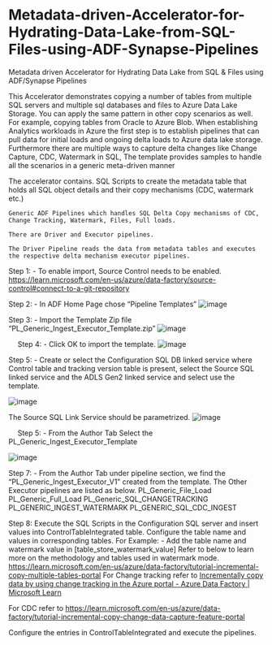 # Metadata-driven-Accelerator-for-Hydrating-Data-Lake-from-SQL-Files-using-ADF-Synapse-Pipelines
Metadata driven Accelerator for Hydrating Data Lake from SQL &amp; Files using ADF/Synapse Pipelines


This Accelerator demonstrates copying a number of tables from multiple SQL servers and multiple sql databases and files to Azure Data Lake Storage. You can apply the same pattern in other copy scenarios as well. For example, copying tables from Oracle to Azure Blob. When establishing Analytics workloads in Azure the first step is to establish pipelines that can pull data for initial loads and ongoing delta loads to Azure data lake storage. Furthermore there are multiple ways to capture delta changes like Change Capture, CDC, Watermark in SQL, The template provides samples to handle all the scenarios in a generic meta-driven manner

The accelerator contains.
    SQL Scripts to create the metadata table that holds all SQL object details and their copy mechanisms (CDC, watermark etc.)
    
    Generic ADF Pipelines which handles SQL Delta Copy mechanisms of CDC, Change Tracking, Watermark, Files, Full loads.
    
    There are Driver and Executor pipelines.
    
    The Driver Pipeline reads the data from metadata tables and executes the respective delta mechanism executor pipelines.


Step 1: -
To enable import, Source Control needs to be enabled.
https://learn.microsoft.com/en-us/azure/data-factory/source-control#connect-to-a-git-repository


Step 2: -
In ADF Home Page chose “Pipeline Templates”
 ![image](https://user-images.githubusercontent.com/120069348/234419321-907c204d-9d88-455a-b1a2-f900d00171d9.png)

Step 3: -
Import the Template Zip file “PL_Generic_Ingest_Executor_Template.zip” 
 ![image](https://user-images.githubusercontent.com/120069348/234419390-9c9a8afc-7083-417a-98d1-522fdb778140.png)


 
Step 4: -
Click OK to import the template.
![image](https://user-images.githubusercontent.com/120069348/234426349-fd515ee1-50aa-44ad-aba4-af6051a085cd.png)



Step 5: -
Create or select the Configuration SQL DB linked service where Control table and tracking version table is present, select the Source SQL linked service and the ADLS Gen2 linked service and select use the template.

![image](https://user-images.githubusercontent.com/120069348/234419505-79ba4044-bf12-45d0-9683-0eecfbeac0a1.png)

 
The Source SQL Link Service should be parametrized.
![image](https://user-images.githubusercontent.com/120069348/234419523-9339c8cf-a611-4f56-8366-72873f62ad8f.png)

  
Step 5: -
From the Author Tab Select the PL_Generic_Ingest_Executor_Template
 
![image](https://user-images.githubusercontent.com/120069348/234420387-f02a29cf-911c-42cc-a555-2034b17c3928.png)


Step 7: -
From the Author Tab under pipeline section, we find the “PL_Generic_Ingest_Executor_V1” created from the template. The Other Executor pipelines are listed as below.
PL_Generic_File_Load
PL_Generic_Full_Load
PL_Generic_SQL_CHANGETRACKING
PL_GENERIC_INGEST_WATERMARK
PL_GENERIC_SQL_CDC_INGEST
 

Step 8:
Execute the SQL Scripts in the Configuration SQL server and insert values into ControlTableIntegrated table. Configure the table name and values in corresponding tables. 
For Example: - Add the table name and watermark value in [table_store_watermark_value]
Refer to below to learn more on the methodology and tables used in watermark mode.
https://learn.microsoft.com/en-us/azure/data-factory/tutorial-incremental-copy-multiple-tables-portal
For Change tracking refer to
[Incrementally copy data by using change tracking in the Azure portal - Azure Data Factory | Microsoft Learn](https://learn.microsoft.com/en-us/azure/data-factory/tutorial-incremental-copy-change-tracking-feature-portal)

For CDC refer to
https://learn.microsoft.com/en-us/azure/data-factory/tutorial-incremental-copy-change-data-capture-feature-portal

Configure the entries in ControlTableIntegrated and execute the pipelines.
 


